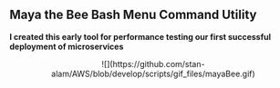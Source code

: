 ## Maya the Bee Bash Menu Command Utility

**I created this early tool for performance testing our first successful deployment of microservices**
<p align="center">
![](https://github.com/stan-alam/AWS/blob/develop/scripts/gif_files/mayaBee.gif)
</p>
